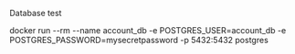 Database test

docker run --rm --name account_db -e POSTGRES_USER=account_db -e POSTGRES_PASSWORD=mysecretpassword -p 5432:5432 postgres
